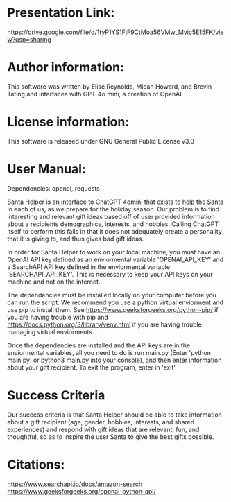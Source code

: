 # Presentation Link:

https://drive.google.com/file/d/1tyP1YS1FjF9CtMoa56VMw_Mvic5E15FK/view?usp=sharing

# Author information:

This software was written by Elise Reynolds, Micah Howard, and Brevin Tating and interfaces with GPT-4o mini, a creation of OpenAI.

# License information:

This software is released under GNU General Public License v3.0

# User Manual:

Dependencies:
openai, requests

Santa Helper is an interface to ChatGPT 4omini that exists to help the Santa in each of us, as we prepare for the holiday season. Our problem is to find interesting and relevant gift ideas based off of user provided information about a recipients demographics, interests, and hobbies. Calling ChatGPT itself to perform this fails in that it does not adequately create a personality that it is giving to, and thus gives bad gift ideas.

In order for Santa Helper to work on your local machine, you must have an OpenAI API key defined as an enviormental variable 'OPENAI_API_KEY' and a SearchAPI API key defined in the enviormental variable 'SEARCHAPI_API_KEY'. This is necessary to keep your API keys on your machine and not on the internet.

The dependencies must be installed locally on your computer before you can run the script. We recommend you use a python virtual enviorment and use pip to install them. See https://www.geeksforgeeks.org/python-pip/ if you are having trouble with pip and https://docs.python.org/3/library/venv.html if you are having trouble managing virtual enviorments.

Once the dependencies are installed and the API keys are in the enviormental variables, all you need to do is run main.py (Enter 'python main.py' or python3 main.py into your console), and then enter information about your gift recipient. To exit the program, enter in 'exit'.

# Success Criteria

Our success criteria is that Santa Helper should be able to take information about a gift recipient (age, gender, hobbies, interests, and shared experiences) and respond with gift ideas that are relevant, fun, and thoughtful, so as to inspire the user Santa to give the best gifts possible.

# Citations:

https://www.searchapi.io/docs/amazon-search
https://www.geeksforgeeks.org/openai-python-api/
